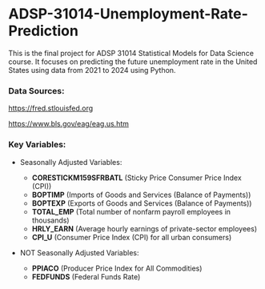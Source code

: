 # ADSP-31014-Unemployment-Rate-Prediction
This is the final project for ADSP 31014 Statistical Models for Data Science course. It focuses on predicting the future unemployment rate in the United States using data from 2021 to 2024 using Python.

### Data Sources:
https://fred.stlouisfed.org

https://www.bls.gov/eag/eag.us.htm

### Key Variables:
- Seasonally Adjusted Variables:
  - __CORESTICKM159SFRBATL__ (Sticky Price Consumer Price Index (CPI))
  - __BOPTIMP__ (Imports of Goods and Services (Balance of Payments))
  - __BOPTEXP__ (Exports of Goods and Services (Balance of Payments))
  - __TOTAL_EMP__ (Total number of nonfarm payroll employees in thousands)
  - __HRLY_EARN__ (Average hourly earnings of private-sector employees)
  - __CPI_U__ (Consumer Price Index (CPI) for all urban consumers)

- NOT Seasonally Adjusted Variables:
  - __PPIACO__ (Producer Price Index for All Commodities)
  - __FEDFUNDS__ (Federal Funds Rate)
